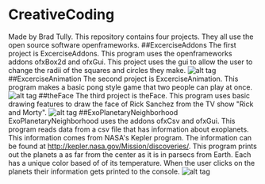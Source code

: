 # CreativeCoding
Made by Brad Tully.
This repository contains four projects. They all use the open source software openframeworks. 
##ExcerciseAddons
The first project is ExcerciseAddons. This program uses the openframeworks addons ofxBox2d and ofxGui. This project uses the gui to allow the user to change the radii of the squares and circles they make. 
![alt tag](https://github.com/BradTu/CreativeCoding/Addons.PNG)
##ExcerciseAnimation
The second project is ExcerciseAnimation. This program makes a basic pong style game that two people can play at once. 
![alt tag](https://github.com/BradTu/CreativeCoding/Animation.PNG)
##theFace
The third project is theFace. This program uses basic drawing features to draw the face of Rick Sanchez from the TV show "Rick and Morty". 
![alt tag](https://github.com/BradTu/CreativeCoding/Face.PNG)
##ExoPlanetaryNeighborhood
ExoPlanetaryNeighborhood uses the addons ofxCsv and ofxGui. This program reads data from a csv file that has information about exoplanets. This information comes from NASA's Kepler program. The information can be found at http://kepler.nasa.gov/Mission/discoveries/. This program prints out the planets a as far from the center as it is in parsecs from Earth. Each has a unique color based of of its temperature. When the user clicks on the planets their information gets printed to the console.
![alt tag](https://github.com/BradTu/CreativeCoding/ExoPlanetaryNeighborhood.PNG)
